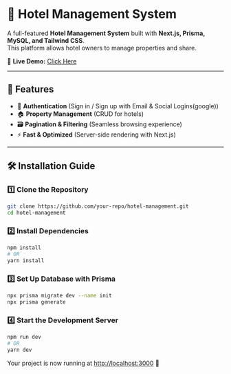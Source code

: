 # 🏨 Hotel Management System

A full-featured **Hotel Management System** built with **Next.js, Prisma, MySQL, and Tailwind CSS**.  
This platform allows hotel owners to manage properties and share.  

🔗 **Live Demo:** [Click Here](https://your-demo-link.com)  

---

## 🚀 Features
- 🔑 **Authentication** (Sign in / Sign up with Email & Social Logins(google))
- 🏠 **Property Management** (CRUD for hotels)
- 🗃️ **Pagination & Filtering** (Seamless browsing experience)
- ⚡ **Fast & Optimized** (Server-side rendering with Next.js)

---

## 🛠️ Installation Guide

### **1️⃣ Clone the Repository**
```sh
git clone https://github.com/your-repo/hotel-management.git
cd hotel-management
```

### **2️⃣ Install Dependencies**
```sh
npm install
# OR
yarn install
```

### **3️⃣ Set Up Database with Prisma**
```sh
npx prisma migrate dev --name init
npx prisma generate
```

### **4️⃣ Start the Development Server**
```sh
npm run dev
# OR
yarn dev
```

Your project is now running at [http://localhost:3000](http://localhost:3000) 🎉